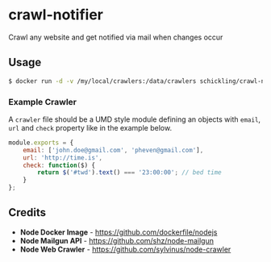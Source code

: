 crawl-notifier
==============

Crawl any website and get notified via mail when changes occur

## Usage

```sh
$ docker run -d -v /my/local/crawlers:/data/crawlers schickling/crawl-notifier
```

### Example Crawler

A `crawler` file should be a UMD style module defining an objects with `email`, `url` and `check` property like in the example below.

```js
module.exports = {
	email: ['john.doe@gmail.com', 'pheven@gmail.com'],
	url: 'http://time.is',
	check: function($) {
		return $('#twd').text() === '23:00:00'; // bed time
	}
};
```

## Credits

* **Node Docker Image** - https://github.com/dockerfile/nodejs
* **Node Mailgun API** - https://github.com/shz/node-mailgun
* **Node Web Crawler** - https://github.com/sylvinus/node-crawler